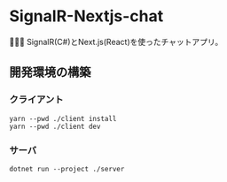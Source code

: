 # SignalR-Nextjs-chat

🐔🐔🐔 SignalR(C#)とNext.js(React)を使ったチャットアプリ。  

## 開発環境の構築

### クライアント

```shell
yarn --pwd ./client install
yarn --pwd ./client dev
```

### サーバ

```shell
dotnet run --project ./server
```

